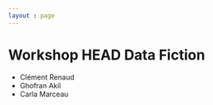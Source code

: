 ```yaml
---
layout : page
---
```


# Workshop HEAD Data Fiction

* Clément Renaud
* Ghofran Akil
* Carla Marceau
